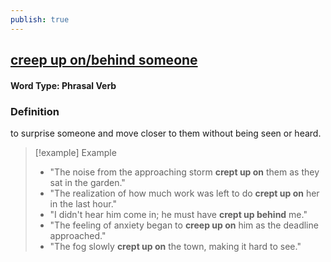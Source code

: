```yaml
---
publish: true
---
```

## [creep up on/behind someone](https://dictionary.cambridge.org/dictionary/english/creep-up-on-behind?q=creep+up+on%2Fbehind+someone)
#### Word Type: Phrasal Verb
### Definition
to surprise someone and move closer to them without being seen or heard.

> [!example] Example
> 
> - "The noise from the approaching storm **crept up on** them as they sat in the garden."
> - "The realization of how much work was left to do **crept up on** her in the last hour."
> - "I didn't hear him come in; he must have **crept up behind** me."
> - "The feeling of anxiety began to **creep up on** him as the deadline approached."
> - "The fog slowly **crept up on** the town, making it hard to see."
